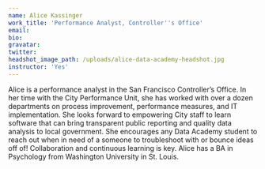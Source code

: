 ```yaml
---
name: Alice Kassinger
work_title: 'Performance Analyst, Controller''s Office'
email:
bio:
gravatar:
twitter:
headshot_image_path: /uploads/alice-data-academy-headshot.jpg
instructor: 'Yes'
---
```



Alice is a performance analyst in the San Francisco Controller’s Office. In her time with the City Performance Unit, she has worked with over a dozen departments on process improvement, performance measures, and IT implementation. She looks forward to empowering City staff to learn software that can bring transparent public reporting and quality data analysis to local government. She encourages any Data Academy student to reach out when in need of a someone to troubleshoot with or bounce ideas off of! Collaboration and continuous learning is key. Alice has a BA in Psychology from Washington University in St. Louis.